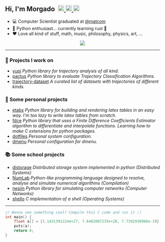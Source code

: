 <h2> Hi, I'm Morgado &#8203 &#8203
	<a href="https://t.me/morgado305">
		<img width="20px" src="https://simpleicons.now.sh/telegram/4c5861" />
	</a>
	<a href="https://twitter.com/morgado305">
		<img width="20px" src="https://simpleicons.now.sh/twitter/4c5861" />
	</a>
	<a href="https://stackoverflow.com/users/11915595/jorge-morgado">
		<img width="20px" src="https://simpleicons.now.sh/stackoverflow/4c5861" />
	</a>
</h3>

- 💻 Computer Scientist graduated at [@matcom](https://github.com/matcom)
- 🐍 Python enthusiast... currently learning rust 🦀 
- ❤️ Love all kind of stuff, math, music, philosophy, physics, art, ...

<p align="center">
    <a href="https://skillicons.dev">
        <img src="https://skillicons.dev/icons?i=python,linux,bash,neovim,flutter,dart,cs,unity" />
    </a>
</p>

---

### :construction_worker: Projects I work on

- [yupi](https://github.com/yupidevs/yupi) *Python library for trajectory analysis of all kind.*
- [pactus](https://github.com/yupidevs/pactus) *Python library to evaluate Trajectory Classification Algorithms.*
- [trajectory-dataset](https://github.com/yupidevs/trajectory-datasets) *A curated list of datasets with trajectories of different kinds.*

### :seedling: Some personal projects

- [etabs](https://github.com/jmorgadov/etabs) *Python library for building and rendering latex tables in an easy way. I'm too lazy to write latex tables from scratch.*
- [fdce](https://github.com/jmorgadov/fdce) *Python library that uses a Finite Difference Coefficients Estimator algorithm to differentiate and interpolate functions. Learning how to make C extensions for python packages.*
- [dotfiles](https://github.com/jmorgadov/dotfiles) *Personal system configuration.*
- [dmenu](https://github.com/jmorgadov/dmenu) *Personal configuration for dmenu.*

### :books: Some school projects

- [distorage](https://github.com/jmorgadov/distorage) *Distributed storage system implemented in python (Distributed Systems)*
- [NumLab](https://github.com/jmorgadov/NumLab) *Python-like programming language designed to resolve, analyse and simulate numerical algorithms (Compilation)*
- [nesim](https://github.com/jmorgadov/nesim) *Python library for simulating computer networks (Computer Networks)*
- [shello](https://github.com/jmorgadov/shello) *C implementation of a shell (Operating Systems)*

---

```c
// Wanna see something cool? Compile this C code and run it ;)
int main() {
    float a[] = {1.1431391224e+27, 7.6482007235e+28, 7.7392930966e-19};
    puts(a);
    return 0;
}
```
